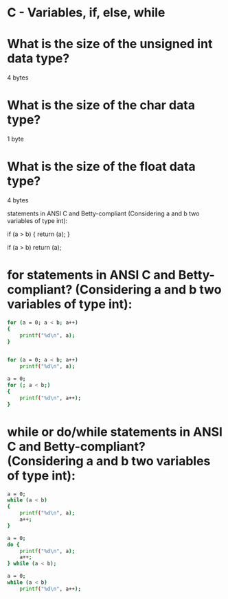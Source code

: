 # C - Variables, if, else, while

# What is the size of the unsigned int data type?

4 bytes

# What is the size of the char data type?

1 byte

# What is the size of the float data type?

4 bytes

statements in ANSI C and Betty-compliant (Considering a and b two variables of type int):

if (a > b)
{
  return (a);
}

if (a > b)
  return (a);

# for statements in ANSI C and Betty-compliant? (Considering a and b two variables of type int):
```sh
for (a = 0; a < b; a++)
{
    printf("%d\n", a);
}
```
```sh

for (a = 0; a < b; a++)
    printf("%d\n", a);
```
```sh
a = 0;
for (; a < b;)
{
    printf("%d\n", a++);
}
```
# while or do/while statements in ANSI C and Betty-compliant? (Considering a and b two variables of type int):
```sh
a = 0;
while (a < b)
{
    printf("%d\n", a);
    a++;
}
```
```sh
a = 0;
do {
    printf("%d\n", a);
    a++;
} while (a < b);
```
```sh
a = 0;
while (a < b)
    printf("%d\n", a++);
```
